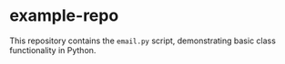 # example-repo

This repository contains the `email.py` script, demonstrating basic class functionality in Python.
